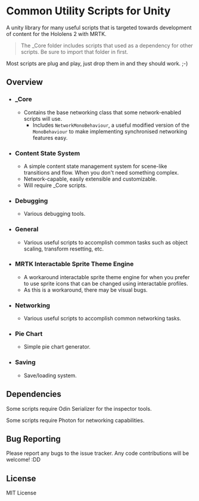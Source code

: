 # Common Utility Scripts for Unity

A unity library for many useful scripts that is targeted towards development of content for the Hololens 2 with MRTK.

> The _Core folder includes scripts that used as a dependency for other scripts. Be sure to import that folder in first.

Most scripts are plug and play, just drop them in and they should work. ;-)

## Overview

- ### _Core

  - Contains the base networking class that some network-enabled scripts will use.
	- Includes `NetworkMonoBehaviour`, a useful modified version of the `MonoBehaviour` to make implementing synchronised networking features easy.

- ### Content State System

	- A simple content state management system for scene-like transitions and flow. When you don't need something complex.
	- Network-capable, easily extensible and customizable.
	- Will require _Core scripts.

- ### Debugging

	- Various debugging tools.

- ### General

	- Various useful scripts to accomplish common tasks such as object scaling, transform resetting, etc.

- ### MRTK Interactable Sprite Theme Engine

	- A workaround interactable sprite theme engine for when you prefer to use sprite icons that can be changed using interactable profiles.
	- As this is a workaround, there may be visual bugs.

- ### Networking

	- Various useful scripts to accomplish common networking tasks.

- ### Pie Chart

	- Simple pie chart generator.

- ### Saving

	- Save/loading system.

## Dependencies

Some scripts require Odin Serializer for the inspector tools.

Some scripts require Photon for networking capabilities.

## Bug Reporting

Please report any bugs to the issue tracker. Any code contributions will be welcome! :DD

## License

MIT License

